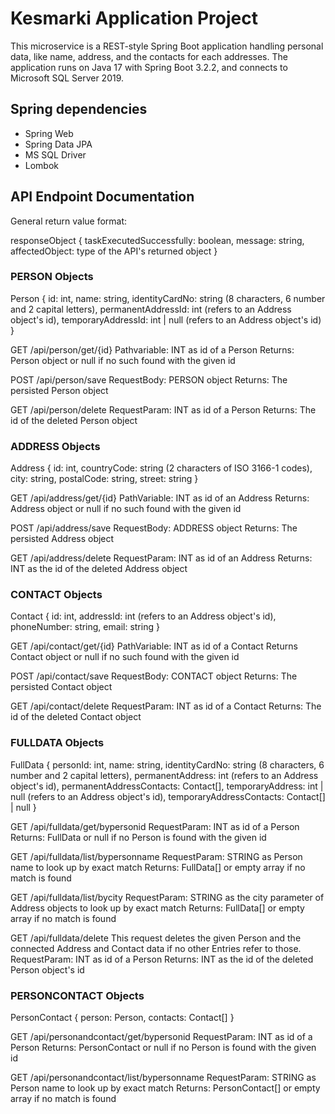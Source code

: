 # Kesmarki Application Project

This microservice is a REST-style Spring Boot application handling personal data, like name, address, and the contacts for each addresses.
The application runs on Java 17 with Spring Boot 3.2.2, and connects to Microsoft SQL Server 2019.

## Spring dependencies

- Spring Web
- Spring Data JPA
- MS SQL Driver
- Lombok


## API Endpoint Documentation
General return value format:

responseObject {
   taskExecutedSuccessfully: boolean,
   message: string,
   affectedObject: type of the API's returned object
}


### PERSON Objects
Person {
   id: int,
   name: string,
   identityCardNo: string (8 characters, 6 number and 2 capital letters),
   permanentAddressId: int (refers to an Address object's id),
   temporaryAddressId: int | null (refers to an Address object's id)
}


GET /api/person/get/{id}
   Pathvariable: INT as id of a Person
   Returns: Person object or null if no such found with the given id

POST /api/person/save
   RequestBody: PERSON object
   Returns: The persisted Person object

GET /api/person/delete
   RequestParam: INT as id of a Person
   Returns: The id of the deleted Person object


### ADDRESS Objects
Address {
   id: int,
   countryCode: string (2 characters of ISO 3166-1 codes),
   city: string,
   postalCode: string,
   street: string
}


GET /api/address/get/{id}
   PathVariable: INT as id of an Address
   Returns: Address object or null if no such found with the given id

POST /api/address/save
   RequestBody: ADDRESS object
   Returns: The persisted Address object

GET /api/address/delete
   RequestParam: INT as id of an Address
   Returns: INT as the id of the deleted Address object


### CONTACT Objects
Contact {
   id: int,
   addressId: int (refers to an Address object's id),
   phoneNumber: string,
   email: string
}


GET /api/contact/get/{id}
   PathVariable: INT as id of a Contact
   Returns Contact object or null if no such found with the given id

POST /api/contact/save
   RequestBody: CONTACT object
   Returns: The persisted Contact object

GET /api/contact/delete
   RequestParam: INT as id of a Contact
   Returns: The id of the deleted Contact object


### FULLDATA Objects
FullData {
   personId: int,
   name: string,
   identityCardNo: string (8 characters, 6 number and 2 capital letters),
   permanentAddress: int (refers to an Address object's id),
   permanentAddressContacts: Contact[],
   temporaryAddress: int | null (refers to an Address object's id),
   temporaryAddressContacts: Contact[] | null
}


GET /api/fulldata/get/bypersonid
   RequestParam: INT as id of a Person
   Returns: FullData or null if no Person is found with the given id

GET /api/fulldata/list/bypersonname
   RequestParam: STRING as Person name to look up by exact match
   Returns: FullData[] or empty array if no match is found

GET /api/fulldata/list/bycity
   RequestParam: STRING as the city parameter of Address objects to look up by exact match
   Returns: FullData[] or empty array if no match is found

GET /api/fulldata/delete
   This request deletes the given Person and the connected Address and Contact data if no other Entries refer to those.
   RequestParam: INT as id of a Person
   Returns: INT as the id of the deleted Person object's id


### PERSONCONTACT Objects
PersonContact {
   person: Person,
   contacts: Contact[]
}


GET /api/personandcontact/get/bypersonid
   RequestParam: INT as id of a Person
   Returns: PersonContact or null if  no Person is found with the given id

GET /api/personandcontact/list/bypersonname
   RequestParam: STRING as Person name to look up by exact match
   Returns: PersonContact[] or empty array if no match is found
